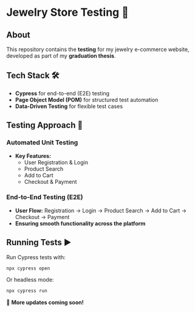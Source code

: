 # Jewelry Store Testing 💎

## About
This repository contains the **testing** for my jewelry e-commerce website, developed as part of my **graduation thesis**.

## Tech Stack 🛠️
- **Cypress** for end-to-end (E2E) testing
- **Page Object Model (POM)** for structured test automation
- **Data-Driven Testing** for flexible test cases

## Testing Approach 🔬
### Automated Unit Testing
- **Key Features:**
  - User Registration & Login
  - Product Search
  - Add to Cart
  - Checkout & Payment

### End-to-End Testing (E2E)
- **User Flow:** Registration → Login → Product Search → Add to Cart → Checkout → Payment
- **Ensuring smooth functionality across the platform**

## Running Tests ▶️
Run Cypress tests with:
```sh
npx cypress open
```
Or headless mode:
```sh
npx cypress run
```

📌 **More updates coming soon!**

